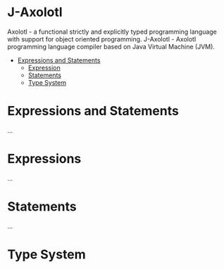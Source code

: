 # J-Axolotl

Axolotl - a functional strictly and explicitly typed programming language with support for object oriented programming.
J-Axolotl - Axolotl programming language compiler based on Java Virtual Machine (JVM).

- [Expressions and Statements](#expressions-and-statements)
  - [Expression](#expressions)
  - [Statements](#statements)
  - [Type System](#type-system)

# Expressions and Statements

...

# Expressions

...

# Statements

...


# Type System


